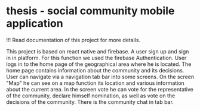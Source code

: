 # thesis -  social community mobile application

!!! Read documentation of this project for more details.

This project is based on react native and firebase. A user sign up and sign in in platform. For this function we used the firebase Authentication.
User logs in to the home page of the geographical area where he is located. The home page contains information about the community and its decisions. User can navigate via a navigation tab bar into some 
screens. On the screen "Map" he can see on a map function its location and various information about the current area. In the screen vote he can vote for the representative of the community, declare himself nomination, as well as vote on the decisions of the community. There is the community chat in tab bar.
